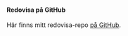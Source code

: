 #### Redovisa på GitHub

Här finns mitt redovisa-repo [på GitHub](https://github.com/ahonson/oophp-v5).
